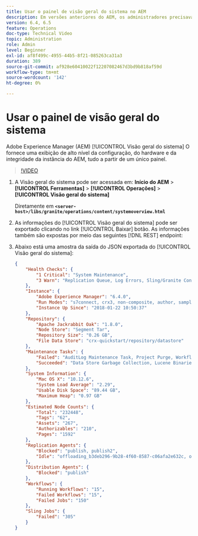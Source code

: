 ```yaml
---
title: Usar o painel de visão geral do sistema no AEM
description: Em versões anteriores do AEM, os administradores precisavam examinar vários locais para obter uma imagem completa da instância do AEM. A Visão geral do sistema tem como objetivo resolver isso fornecendo uma visualização de alto nível da configuração, do hardware e da integridade da instância do AEM, tudo a partir de um único painel.
version: 6.4, 6.5
feature: Operations
doc-type: Technical Video
topic: Administration
role: Admin
level: Beginner
exl-id: af8f499c-4955-44b5-8f21-085263ca31a3
duration: 389
source-git-commit: af928e60410022f12207082467d3bd9b818af59d
workflow-type: tm+mt
source-wordcount: '142'
ht-degree: 0%

---
```


# Usar o painel de visão geral do sistema

Adobe Experience Manager (AEM) [!UICONTROL Visão geral do sistema] O fornece uma exibição de alto nível da configuração, do hardware e da integridade da instância do AEM, tudo a partir de um único painel.

>[!VIDEO](https://video.tv.adobe.com/v/21340?quality=12&learn=on)

1. A Visão geral do sistema pode ser acessada em: **Início do AEM** > **[!UICONTROL Ferramentas]** > **[!UICONTROL Operações]** > **[!UICONTROL Visão geral do sistema]**

   Diretamente em **`<server-host>/libs/granite/operations/content/systemoverview.html`**

1. As informações do [!UICONTROL Visão geral do sistema] pode ser exportado clicando no link [!UICONTROL Baixar] botão. As informações também são expostas por meio das seguintes [!DNL REST] endpoint:
1. Abaixo está uma amostra da saída do JSON exportada do [!UICONTROL Visão geral do sistema]:

   ```json
   {
       "Health Checks": {
           "1 Critical": "System Maintenance",
           "3 Warn": "Replication Queue, Log Errors, Sling/Granite Content Access Check"
       },
       "Instance": {
           "Adobe Experience Manager": "6.4.0",
           "Run Modes": "s7connect, crx3, non-composite, author, samplecontent, crx3tar",
           "Instance Up Since": "2018-01-22 10:50:37"
       },
       "Repository": {
           "Apache Jackrabbit Oak": "1.8.0",
           "Node Store": "Segment Tar",
           "Repository Size": "0.26 GB",
           "File Data Store": "crx-quickstart/repository/datastore"
       },
       "Maintenance Tasks": {
           "Failed": "AuditLog Maintenance Task, Project Purge, Workflow Purge",
           "Succeeded": "Data Store Garbage Collection, Lucene Binaries Cleanup, Revision Clean Up, Version Purge, Purge of ad-hoc tasks"
       },
       "System Information": {
           "Mac OS X": "10.12.6",
           "System Load Average": "2.29",
           "Usable Disk Space": "89.44 GB",
           "Maximum Heap": "0.97 GB"
       },
       "Estimated Node Counts": {
           "Total": "232448",
           "Tags": "62",
           "Assets": "267",
           "Authorizables": "210",
           "Pages": "1592"
       },
       "Replication Agents": {
           "Blocked": "publish, publish2",
           "Idle": "offloading_b3deb296-9b28-4f60-8587-c06afa2e632c, offloading_outbox, offloading_reverse_b3deb296-9b28-4f60-8587-c06afa2e632c, publish_reverse, scene7, screens, screens2, test_and_target"
       },
       "Distribution Agents": {
           "Blocked": "publish"
       },
       "Workflows": {
           "Running Workflows": "15",
           "Failed Workflows": "15",
           "Failed Jobs": "150"
       },
       "Sling Jobs": {
           "Failed": "305"
       }
   }
   ```

